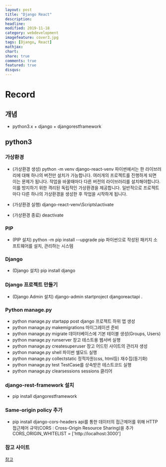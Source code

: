 ```yaml
---
layout: post
title: "Django React"
description: 
headline: 
modified: 2019-11-18
category: webdevelopment
imagefeature: cover3.jpg
tags: [Django, React]
mathjax: 
chart: 
share: true
comments: true
featured: true
disqus:
---
```


# Record
## 개념
- python3.x + django + djangorestframework

## python3
### 가상환경
- (가상환경 생성) python -m venv django-react-venv
파이썬에서는 한 라이브러리에 대해 하나의 버전만 설치가 가능합니다.
여러개의 프로젝트를 진행하게 되면 이는 문제가 됩니다. 작업을 바꿀때마다 다른 버전의 라이브러리를 설치해야합니다.
이를 방지하기 위한 격리된 독립적인 가상환경을 제공합니다.
일반적으로 프로젝트마다 다른 하나의 가상환경을 생성한 후 작업을 시작하게 됩니다.

- (가상환경 실행) django-react-venv\Scripts\activate
- (가상환경 종료) deactivate

### PIP
- (PIP 설치) python -m pip install --upgrade pip
파이썬으로 작성된 패키지 소프트웨어를 설치, 관리하는 시스템

### Django
- (Django 설치) pip install django

### Django 프로젝트 만들기
- (Django Admin 설치) django-admin startproject djangoreactapi .

### Python manage.py
- python manage.py startapp post
django 프로젝트 하위 앱 생성
- python manage.py makemigrations
마이그레이션 준비
- python manage.py migrate 
데이터베이스에 기본 테이블 생성(Groups, Users)
- python manage.py runserver
장고 테스트용 웹서버 실행
- python manage.py createsuperuser 
장고 어드민 사이트의 관리자 생성
- python manage.py shell
파이썬 쉘모드 실행
- python manage.py collectstatic
정적자원(css, html등) 재수집(동기화)
- python manage.py test
TestCase를 상속받은 테스트코드 실행
- python manage.py clearsessions
sessions 클리어

### django-rest-framework 설치
- pip install djangorestframework


### Same-origin policy 추가
- pip install django-cors-headers
api를 통한 데이터의 접근제어를 위해 HTTP 접근제어 규약(CORS : Cross-Origin Resource Sharing)을 추가
CORS_ORIGIN_WHITELIST = ['http://localhost:3000']

### 참고 사이트
[참고](https://this-programmer.com/entry/%EA%B0%84%EB%8B%A8%ED%95%9C-react-JS-Django-%EC%96%B4%ED%94%8C%EB%A6%AC%EC%BC%80%EC%9D%B4%EC%85%98-%EB%A7%8C%EB%93%A4%EA%B8%B0)


